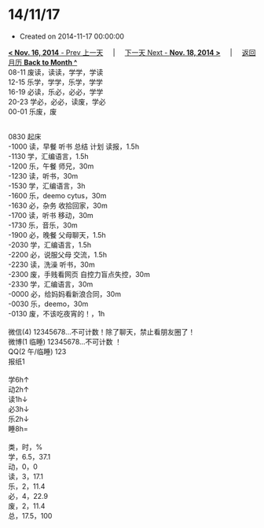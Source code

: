 # 14/11/17

- Created on 2014-11-17 00:00:00

[**< Nov. 16, 2014** - Prev 上一天](/lifelogs/2014/11/d16.md) &nbsp; &nbsp; | &nbsp; &nbsp; [下一天 Next - **Nov. 18, 2014 >**](/lifelogs/2014/11/d18.md) &nbsp; &nbsp; |  &nbsp; &nbsp; [返回月历 **Back to Month ^**](/lifelogs/2014/11/index.md)
<br/>08-11 废读，读读，学学，学读<br/>12-15 乐学，学学，乐学，学学<br/>16-19 必读，乐必，必必，学学<br/>20-23 学必，必必，读废，学必<br/>00-01 乐废，废<div><br/></div>0830 起床<br/>-1000 读，早餐 听书 总结 计划 读报，1.5h<br/>-1130 学，汇编语言，1.5h<br/>-1200 乐，午餐 师兄，30m<br/>-1230 读，听书，30m<br/>-1530 学，汇编语言，3h<br/>-1600 乐，deemo cytus，30m<br/>-1630 必，杂务 收拾回家，30m<br/>-1700 读，听书 移动，30m<br/>-1730 乐，音乐，30m<br/>-1900 必，晚餐 父母聊天，1.5h<br/>-2030 学，汇编语言，1.5h<br/>-2200 必，说服父母 交流，1.5h<br/>-2230 读，洗澡 听书，30m<br/>-2300 废，手贱看网页 自控力盲点失控，30m<br/>-2330 学，汇编语言，30m<br/>-0000 必，给妈妈看新浪合同，30m<br/>-0030 乐，deemo，30m<br/>-0130 废，不该吃夜宵的！，1h<div><br/></div>微信(4) 12345678...不可计数！除了聊天，禁止看朋友圈了！<br/>微博(1 临睡) 12345678...不可计数 ！<br/>QQ(2 午/临睡) 123<br/>报纸1<div><br/></div>学6h↑<br/>动2h↑<br/>读1h↓<br/>必3h↓<br/>乐2h↓<br/>睡8h=<div><br/></div>类，时，%<br/>学，6.5，37.1<br/>动，0，0<br/>读，3，17.1<br/>乐，2，11.4<br/>必，4，22.9<br/>废，2，11.4<br/>总，17.5，100<br/>
